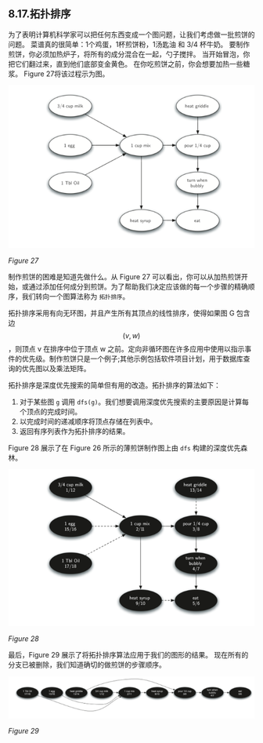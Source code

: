 ## 8.17.拓扑排序

为了表明计算机科学家可以把任何东西变成一个图问题，让我们考虑做一批煎饼的问题。 菜谱真的很简单：1个鸡蛋，1杯煎饼粉，1汤匙油 和 3/4 杯牛奶。 要制作煎饼，你必须加热炉子，将所有的成分混合在一起，勺子搅拌。 当开始冒泡，你把它们翻过来，直到他们底部变金黄色。 在你吃煎饼之前，你会想要加热一些糖浆。 Figure 27将该过程示为图。

![8.17.拓扑排序.figure27](assets/7.17.%E6%8B%93%E6%89%91%E6%8E%92%E5%BA%8F.figure27.png)

*Figure 27*

制作煎饼的困难是知道先做什么。从 Figure 27 可以看出，你可以从加热煎饼开始，或通过添加任何成分到煎饼。为了帮助我们决定应该做的每一个步骤的精确顺序，我们转向一个图算法称为 `拓扑排序`。

拓扑排序采用有向无环图，并且产生所有其顶点的线性排序，使得如果图 G 包含边$$(v,w)$$，则顶点 v 在排序中位于顶点 w 之前。定向非循环图在许多应用中使用以指示事件的优先级。制作煎饼只是一个例子;其他示例包括软件项目计划，用于数据库查询的优先图以及乘法矩阵。

拓扑排序是深度优先搜索的简单但有用的改造。拓扑排序的算法如下：

1. 对于某些图 `g` 调用 `dfs(g)`。我们想要调用深度优先搜索的主要原因是计算每个顶点的完成时间。
2. 以完成时间的递减顺序将顶点存储在列表中。
3. 返回有序列表作为拓扑排序的结果。

Figure 28 展示了在 Figure 26 所示的薄煎饼制作图上由 `dfs` 构建的深度优先森林。

![8.17.拓扑排序.figure28](assets/7.17.%E6%8B%93%E6%89%91%E6%8E%92%E5%BA%8F.figure28.png)

*Figure 28*

最后，Figure 29 展示了将拓扑排序算法应用于我们的图形的结果。 现在所有的分支已被删除，我们知道确切的做煎饼的步骤顺序。

![8.17.拓扑排序.figure29](assets/7.17.%E6%8B%93%E6%89%91%E6%8E%92%E5%BA%8F.figure29.png)

*Figure 29*
